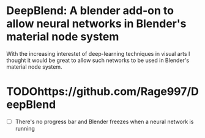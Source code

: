 # DeepBlend: A blender add-on to allow neural networks in Blender's material node system

With the increasing interestet of deep-learning techniques in visual arts I thought it would be great to allow such networks to be used in Blender's material node system.

# TODOhttps://github.com/Rage997/DeepBlend
- [ ] There's no progress bar and Blender freezes when a neural network is running
